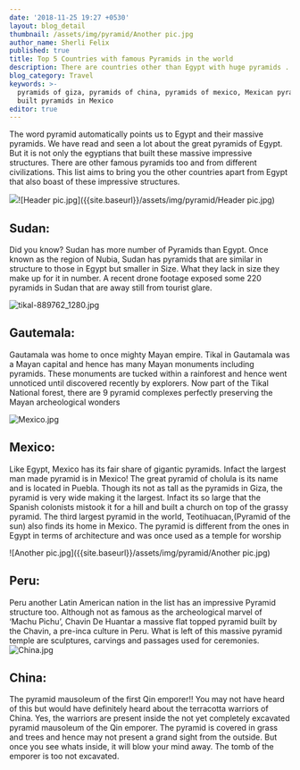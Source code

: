 ```yaml
---
date: '2018-11-25 19:27 +0530'
layout: blog_detail
thumbnail: /assets/img/pyramid/Another pic.jpg
author_name: Sherli Felix
published: true
title: Top 5 Countries with famous Pyramids in the world
description: There are countries other than Egypt with huge pyramids ...
blog_category: Travel
keywords: >-
  pyramids of giza, pyramids of china, pyramids of mexico, Mexican pyramids, who
  built pyramids in Mexico
editor: true
---
```


The word pyramid automatically points us to Egypt and their massive pyramids. We have read and seen a lot about the great pyramids of Egypt. But it is not only the egyptians that built these massive impressive structures. There are other famous pyramids too and from different civilizations. This list aims to bring you the other countries apart from Egypt that also boast of these impressive structures.

![]({{site.baseurl}}/assets/img/pyramid/Header%20pic.jpg)![Header pic.jpg]({{site.baseurl}}/assets/img/pyramid/Header pic.jpg)

## Sudan:

Did you know? Sudan has more number of Pyramids than Egypt. Once known as the region of Nubia, Sudan has pyramids that are similar in structure to those in Egypt but smaller in Size. What they lack in size they make up for it in number. A recent drone footage exposed some 220 pyramids in Sudan that are away still from tourist glare.

![tikal-889762_1280.jpg]({{site.baseurl}}/assets/img/tikal-889762_1280.jpg)

## Gautemala:

Gautamala was home to once mighty Mayan empire. Tikal in Gautamala was a Mayan capital and hence has many Mayan monuments including pyramids. These monuments are tucked within a rainforest and hence went unnoticed until discovered recently by explorers. Now part of the Tikal National forest, there are 9 pyramid complexes perfectly preserving the Mayan archeological wonders

![Mexico.jpg]({{site.baseurl}}/assets/img/pyramid/Mexico.jpg)

## Mexico:

Like Egypt, Mexico has its fair share of gigantic pyramids. Infact the largest man made pyramid is in Mexico! The great pyramid of cholula is its name and is located in Puebla. Though its not as tall as the pyramids in Giza, the pyramid is very wide making it the largest. Infact its so large that the Spanish colonists mistook it for a hill and built a church on top of the grassy pyramid. The third largest pyramid in the world, Teotihuacan,(Pyramid of the sun) also finds its home in Mexico. The pyramid is different from the ones in Egypt in terms of architecture and was once used as a temple for worship

![Another pic.jpg]({{site.baseurl}}/assets/img/pyramid/Another pic.jpg)

## Peru:

Peru another Latin American nation in the list has an impressive Pyramid structure too. Although not as famous as the archeological marvel of ‘Machu Pichu’, Chavin De Huantar a massive flat topped pyramid built by the Chavin, a pre-inca culture in Peru. What is left of this massive pyramid temple are sculptures, carvings and passages used for ceremonies.
![China.jpg]({{site.baseurl}}/assets/img/pyramid/China.jpg)

## China:

The pyramid mausoleum of the first Qin emporer!! You may not have heard of this but would have definitely heard about the terracotta warriors of China. Yes, the warriors are present inside the not yet completely excavated pyramid mausoleum of the Qin emporer. The pyramid is covered in grass and trees and hence may not present a grand sight from the outside. But once you see whats inside, it will blow your mind away. The tomb of the emporer is too not excavated.

